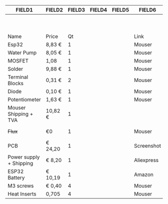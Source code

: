 |FIELD1                 |FIELD2 |FIELD3|FIELD4|FIELD5|FIELD6    |FIELD7|FIELD8  |FIELD9|FIELD10|
|-----------------------|-------|------|------|------|----------|------|--------|------|-------|
|                       |       |      |      |      |          |      |        |      |       |
|                       |       |      |      |      |          |      |        |      |       |
|                       |       |      |      |      |          |      |103,05 €|      |       |
|Name                   |Price  |Qt    |      |      |Link      |      |Total   |      |       |
|Esp32                  |8,83 € |1     |      |      |Mouser    |      |€ 8,83  |      |       |
|Water Pump             |8,05 € |1     |      |      |Mouser    |      |€ 8,05  |      |       |
|MOSFET                 |1,08   |1     |      |      |Mouser    |      |€ 1,08  |      |       |
|Solder                 |9,88 € |1     |      |      |Mouser    |      |€ 9,88  |      |       |
|Terminal Blocks        |0,31 € |2     |      |      |Mouser    |      |€ 0,62  |      |       |
|Diode                  |0,10 € |1     |      |      |Mouser    |      |€ 0,10  |      |       |
|Potentiometer          |1,63 € |1     |      |      |Mouser    |      |€ 1,63  |      |       |
|Mouser Shipping + TVA  |10,82 €|1     |      |      |          |      |€ 10,82 |      |       |
|~~Flux~~                   |€0|1     |      |      |Mouser    |      |€ 19,45 |      |       |
|PCB                    |€ 24,20|1     |      |      |Screenshot|      |€ 27,04 |      |       |
|Power supply + Shipping|€ 8,20 |1     |      |      |Aliexpress|      |€ 8,20  |      |       |
|ESP32 Battery          |€ 10,19|1     |      |      |Amazon    |      |€ 10,19 |      |       |
|M3 screws              |€ 0,40 |4     |      |      |Mouser    |      |€ 1,62  |      |       |
|Heat Inserts           |0,705  |4     |      |      |Mouser    |      |€ 2,82  |      |       |


